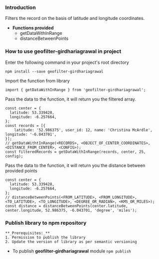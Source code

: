### Introduction
Filters the record on the basis of latitude and longitude coordinates.
- __Functions provided__
    - getDataWithInRange
    - distanceBetweenPoints
    
### How to use geofilter-girdhariagrawal in project
Enter the following command in your project's root directory
```shell script
npm install --save geofilter-girdhariagrawal
```

Import the function from library
```ecmascript 6
import { getDataWithInRange } from 'geofilter-girdhariagrawal';
```

Pass the data to the function, it will return you the filtered array.
```ecmascript 6
const center = {
  latitude: 53.339428,
  longitude: -6.257664,
};
const records = [{
    latitude: '52.986375', user_id: 12, name: 'Christina McArdle', longitude: '-6.043701',
}];
// getDataWithtInRange(<RECORDS>, <OBJECT_OF_CENTER_COORDINATES>, <DISTANCE_FROM_CENTER>, <CONFIG>);
const filteredRecords = getDataWithInRange(records, center, 25, config);
```

Pass the data to the function, it will return you the distance between provided points
```ecmascript 6
const center = {
  latitude: 53.339428,
  longitude: -6.257664,
};
// distanceBetweenPoints(<FROM_LATITUDE>, <FROM_LONGITUDE>, <TO_LATITUDE>, <TO_LONGITUDE>, <DEGREE_OR_RADIAN>, <KMS_OR_MILES>);
const distance = distanceBetweenPoints(center.latitude, center.longitude, 52.986375, -6.043701, 'degree', 'miles');
```

### Publish library to npm repository
    **_Prerequisites:_**
    1. Permission to publish the library
    2. Update the version of library as per semantic versioning
    
- To publish __geofilter-girdhariagrawal__ module `npm publish`
